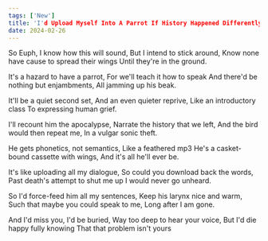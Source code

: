 ```yaml
---
tags: ['New']
title: 'I'd Upload Myself Into A Parrot If History Happened Differently'
date: 2024-02-26
---
```


So Euph, I know how this will sound,
But I intend to stick around,
Know none have cause to spread their wings
Until they're in the ground.

It's a hazard to have a parrot,
For we'll teach it how to speak
And there'd be nothing but enjambments,
All jamming up his beak.

It'll be a quiet second set,
And an even quieter reprive,
Like an introductory class
To expressing human grief.

I'll recount him the apocalypse,
Narrate the history that we left,
And the bird would then repeat me,
In a vulgar sonic theft.

He gets phonetics, not semantics,
Like a feathered mp3
He's a casket-bound cassette with wings,
And it's all he'll ever be.

It's like uploading all my dialogue,
So could you download back the words,
Past death's attempt to shut me up
I would never go unheard.

So I'd force-feed him all my sentences,
Keep his larynx nice and warm,
Such that maybe you could speak to me,
Long after I am gone.

And I'd miss you, I'd be buried,
Way too deep to hear your voice,
But I'd die happy fully knowing
That that problem isn't yours
